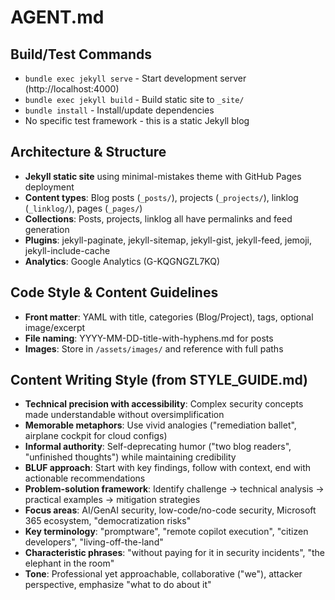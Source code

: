 # AGENT.md

## Build/Test Commands
- `bundle exec jekyll serve` - Start development server (http://localhost:4000)
- `bundle exec jekyll build` - Build static site to `_site/`
- `bundle install` - Install/update dependencies
- No specific test framework - this is a static Jekyll blog

## Architecture & Structure
- **Jekyll static site** using minimal-mistakes theme with GitHub Pages deployment
- **Content types**: Blog posts (`_posts/`), projects (`_projects/`), linklog (`_linklog/`), pages (`_pages/`)
- **Collections**: Posts, projects, linklog all have permalinks and feed generation
- **Plugins**: jekyll-paginate, jekyll-sitemap, jekyll-gist, jekyll-feed, jemoji, jekyll-include-cache
- **Analytics**: Google Analytics (G-KQGNGZL7KQ)

## Code Style & Content Guidelines
- **Front matter**: YAML with title, categories (Blog/Project), tags, optional image/excerpt
- **File naming**: YYYY-MM-DD-title-with-hyphens.md for posts
- **Images**: Store in `/assets/images/` and reference with full paths

## Content Writing Style (from STYLE_GUIDE.md)
- **Technical precision with accessibility**: Complex security concepts made understandable without oversimplification
- **Memorable metaphors**: Use vivid analogies ("remediation ballet", airplane cockpit for cloud configs)
- **Informal authority**: Self-deprecating humor ("two blog readers", "unfinished thoughts") while maintaining credibility
- **BLUF approach**: Start with key findings, follow with context, end with actionable recommendations
- **Problem-solution framework**: Identify challenge → technical analysis → practical examples → mitigation strategies
- **Focus areas**: AI/GenAI security, low-code/no-code security, Microsoft 365 ecosystem, "democratization risks"
- **Key terminology**: "promptware", "remote copilot execution", "citizen developers", "living-off-the-land"
- **Characteristic phrases**: "without paying for it in security incidents", "the elephant in the room"
- **Tone**: Professional yet approachable, collaborative ("we"), attacker perspective, emphasize "what to do about it"